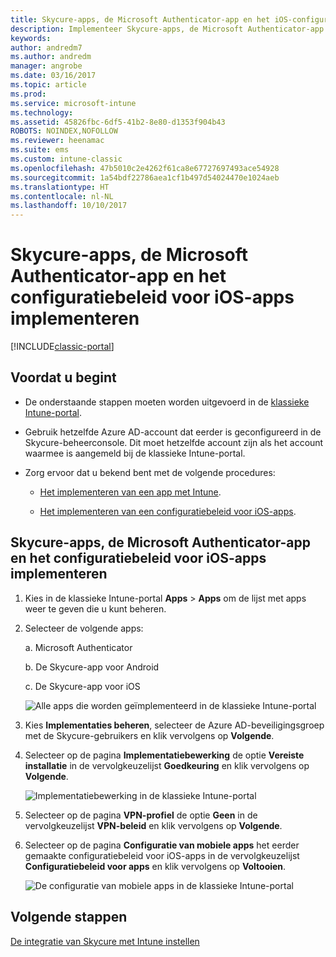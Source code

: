 ```yaml
---
title: Skycure-apps, de Microsoft Authenticator-app en het iOS-configuratiebeleid implementeren
description: Implementeer Skycure-apps, de Microsoft Authenticator-app en het iOS-configuratiebeleid in de klassieke Intune-portal.
keywords: 
author: andredm7
ms.author: andredm
manager: angrobe
ms.date: 03/16/2017
ms.topic: article
ms.prod: 
ms.service: microsoft-intune
ms.technology: 
ms.assetid: 45826fbc-6df5-41b2-8e80-d1353f904b43
ROBOTS: NOINDEX,NOFOLLOW
ms.reviewer: heenamac
ms.suite: ems
ms.custom: intune-classic
ms.openlocfilehash: 47b5010c2e4262f61ca8e67727697493ace54928
ms.sourcegitcommit: 1a54bdf22786aea1cf1b497d54024470e1024aeb
ms.translationtype: HT
ms.contentlocale: nl-NL
ms.lasthandoff: 10/10/2017
---
```

# <a name="deploy-skycure-apps-microsoft-authenticator-app-and-ios-app-configuration-policy"></a>Skycure-apps, de Microsoft Authenticator-app en het configuratiebeleid voor iOS-apps implementeren

[!INCLUDE[classic-portal](../includes/classic-portal.md)]

## <a name="before-you-begin"></a>Voordat u begint

-   De onderstaande stappen moeten worden uitgevoerd in de [klassieke Intune-portal](https://manage.microsoft.com/).

-   Gebruik hetzelfde Azure AD-account dat eerder is geconfigureerd in de Skycure-beheerconsole. Dit moet hetzelfde account zijn als het account waarmee is aangemeld bij de klassieke Intune-portal.

-   Zorg ervoor dat u bekend bent met de volgende procedures:

    -   [Het implementeren van een app met Intune](/intune-classic/deploy-use/deploy-apps-in-microsoft-intune).

    -   [Het implementeren van een configuratiebeleid voor iOS-apps](/intune-classic/deploy-use/configure-ios-apps-with-mobile-app-configuration-policies-in-microsoft-intune).

## <a name="to-deploy-skycure-apps-microsoft-authenticator-app-and-the-ios-app-configuration-policy"></a>Skycure-apps, de Microsoft Authenticator-app en het configuratiebeleid voor iOS-apps implementeren

1.  Kies in de klassieke Intune-portal **Apps** &gt; **Apps** om de lijst met apps weer te geven die u kunt beheren.

2.  Selecteer de volgende apps:

    a.  Microsoft Authenticator

    b.  De Skycure-app voor Android

    c.  De Skycure-app voor iOS

       ![Alle apps die worden geïmplementeerd in de klassieke Intune-portal](../media/mtp/skycure-deploy-app-1.png)

3.  Kies **Implementaties beheren**, selecteer de Azure AD-beveiligingsgroep met de Skycure-gebruikers en klik vervolgens op **Volgende**.

4.  Selecteer op de pagina **Implementatiebewerking** de optie **Vereiste installatie** in de vervolgkeuzelijst **Goedkeuring** en klik vervolgens op **Volgende**.

    ![Implementatiebewerking in de klassieke Intune-portal](../media/mtp/skycure-deploy-app-2.png)

5.  Selecteer op de pagina **VPN-profiel** de optie **Geen** in de vervolgkeuzelijst **VPN-beleid** en klik vervolgens op **Volgende**.

6.  Selecteer op de pagina **Configuratie van mobiele apps** het eerder gemaakte configuratiebeleid voor iOS-apps in de vervolgkeuzelijst **Configuratiebeleid voor apps** en klik vervolgens op **Voltooien**.

    ![De configuratie van mobiele apps in de klassieke Intune-portal](../media/mtp/skycure-deploy-app-3.png)

## <a name="next-steps"></a>Volgende stappen

[De integratie van Skycure met Intune instellen](/intune-classic/deploy-use/setup-the-skycure-integration-with-Intune)
